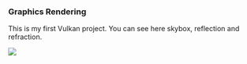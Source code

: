 ### Graphics Rendering

This is my first Vulkan project. You can see here skybox, reflection and refraction. 

![]("screenshot_image.png"?raw=true)

